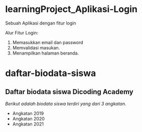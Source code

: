 # learningProject_Aplikasi-Login
Sebuah Aplikasi dengan fitur login

Alur Fitur Login:
1. Memasukkan email dan password
2. Memvalidasi masukan.
3. Menampilkan halaman beranda.


daftar-biodata-siswa
==
Daftar biodata siswa Dicoding Academy
--
*Berikut adalah biodata siswa terdiri yang dari 3 angkatan.*  
- Angkatan 2019  
- Angkatan 2020  
- Angkatan 2021  
